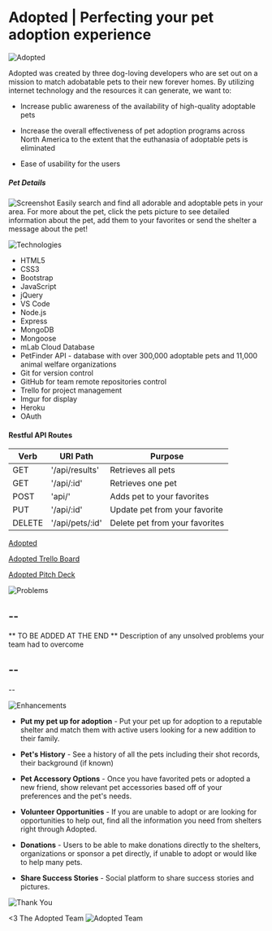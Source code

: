 # Adopted | Perfecting your pet adoption experience

![Adopted](http://i.imgur.com/5cDtZvD.png "Introduction")

Adopted was created by three dog-loving developers who are set out on a mission to match adobatable pets to their new forever homes. By utilizing internet technology and the resources it can generate, we want to:

* Increase public awareness of the availability of high-quality adoptable pets

* Increase the overall effectiveness of pet adoption programs across North America to the extent that the euthanasia of adoptable pets is eliminated

* Ease of usability for the users


##### Pet Details
![Screenshot](http://i.imgur.com/YBmYwKn.png "Show Pet Screenshot")
Easily search and find all adorable and adoptable pets in your area. For more about the pet, click the pets picture to see detailed information about the pet, add them to your favorites or send the shelter a message about the pet!

![Technologies](http://i.imgur.com/NLs9sbH.png "Technologies Used")

* HTML5
* CSS3
* Bootstrap
* JavaScript
* jQuery
* VS Code
* Node.js
* Express
* MongoDB
* Mongoose
* mLab Cloud Database
* PetFinder API - database with over 300,000 adoptable pets and 11,000 animal welfare organizations
* Git for version control
* GitHub for team remote repositories control
* Trello for project management  
* Imgur for display
* Heroku
* OAuth

#### Restful API Routes
Verb | URI Path | Purpose 
---- | -------- | -------
GET | '/api/results' | Retrieves all pets
GET | '/api/:id' | Retrieves one pet
POST | 'api/' | Adds pet to your favorites
PUT | '/api/:id' | Update pet from your favorite 
DELETE | '/api/pets/:id' | Delete pet from your favorites



[Adopted](https://adopted.herokuapp.com/ "Adopted on Heroku")

[Adopted Trello Board](https://trello.com/b/0c88vfvE/pet-finder "Adopted on Trello")

[Adopted Pitch Deck](https://ga-students.slack.com/files/jessbakk/F6N2A9A0P/adopted_pitch_deck.key)


![Problems](http://i.imgur.com/zGB99kW.png "Unsolved Problems")

--
--

** TO BE ADDED AT THE END **
Description of any unsolved problems your team had to overcome

--
--
--


![Enhancements](http://i.imgur.com/DGsB3Pg.png "Future Enhancements")

* **Put my pet up for adoption** - Put your pet up for adoption to a reputable shelter and match them with active users looking for a new addition to their family.

* **Pet's History** - See a history of all the pets including their shot records, their background (if known)

* **Pet Accessory Options** - Once you have favorited pets or adopted a new friend, show relevant pet accessories based off of your preferences and the pet's needs.

* **Volunteer Opportunities** - If you are unable to adopt or are looking for opportunities to help out, find all the information you need from shelters right through Adopted.

* **Donations** - Users to be able to make donations directly to the shelters, organizations or sponsor a pet directly, if unable to adopt or would like to help many pets.

* **Share Success Stories** - Social platform to share success stories and pictures.


![Thank You](http://i.imgur.com/GnnLNQs.png "Thank You")

<3 The Adopted Team
![Adopted Team](http://i.imgur.com/vVHZhTg.png "Furry Friends")